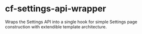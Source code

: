 # cf-settings-api-wrapper
Wraps the Settings API into a single hook for simple Settings page construction with extendible template architecture.
